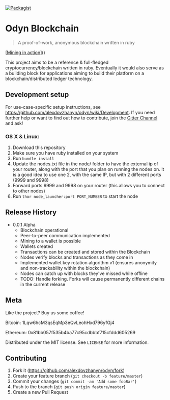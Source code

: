 [![Packagist](https://img.shields.io/badge/license-MIT-blue.svg)]()

# Odyn Blockchain
> A proof-of-work, anonymous blockchain written in ruby

[[Mining in action](https://gfycat.com/BoldAntiqueAbyssiniangroundhornbill)]()

This project aims to be a reference & full-fledged cryptocurrency/blockchain written in ruby. Eventually it would also serve as a building block for applications aiming to build their
platform on a blockchain/distributed ledger technology.

## Development setup
For use-case-specific setup instructions, see <https://github.com/alexdovzhanyn/odyn/wiki/Development>. If you need further help or want to find out how to contribute,
join the [Gitter Channel](https://gitter.im/odyn-crypto/Lobby) and ask!

### OS X & Linux:

1. Download this repository
2. Make sure you have ruby installed on your system
3. Run `bundle install`
4. Update the nodes.txt file in the node/ folder to have the external ip of your router, along with the port that you plan on running the nodes on. It is a good idea to use one 2, with the same IP, but with 2 different ports (9999 and 9998)
5. Forward ports 9999 and 9998 on your router (this allows you to connect to other nodes)
6. Run `thor node_launcher:port PORT_NUMBER` to start the node


## Release History

* 0.0.1 Alpha
    * Blockchain operational
    * Peer-to-peer communication implemented
    * Mining to a wallet is possible
    * Wallets created
    * Transactions can be created and stored within the Blockchain
    * Nodes verify blocks and transactions as they come in
    * Implemented wallet key rotation algorithm v1 (ensures anonymity and non-trackability within the blockchain)
    * Nodes can catch up with blocks they've missed while offline
    * TODO: Handle forking. Forks will cause permanently different chains in the current release

## Meta

Like the project? Buy us some coffee!

Bitcoin: 1Lqw6hcM3qsEqMp3eQvLeohHxd796yfGj4

Ethereum: 0x81bb057f535b4ba77c95cdbbbf715cfddd605269

Distributed under the MIT license. See ``LICENSE`` for more information.

## Contributing

1. Fork it (<https://github.com/alexdovzhanyn/odyn/fork>)
2. Create your feature branch (`git checkout -b feature/master`)
3. Commit your changes (`git commit -am 'Add some fooBar'`)
4. Push to the branch (`git push origin feature/master`)
5. Create a new Pull Request
